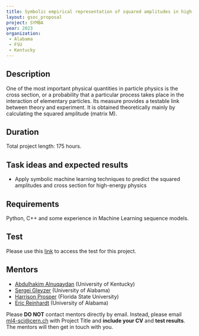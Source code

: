 ```yaml
---
title: Symbolic empirical representation of squared amplitudes in high-energy physics
layout: gsoc_proposal
project: SYMBA
year: 2023
organization:
 - Alabama
 - FSU
 - Kentucky
---
```


## Description

One of the most important physical quantities in particle physics is the cross section, or a probability that a particular process takes place in the interaction of elementary particles. Its measure provides a testable link between theory and experiment. It is obtained theoretically mainly by calculating the squared amplitude (matrix M). 

## Duration

Total project length: 175 hours.

## Task ideas and expected results
  * Apply symbolic machine learning techniques to predict the squared amplitudes and cross section for high-energy physics 
   
## Requirements 
Python, C++ and some experience in Machine Learning sequence models.

## Test
Please use this [link](https://docs.google.com/document/d/1eMtRPR-nH2NyituMBIDAZdmcCkZF2TyUFQp6zg-z5pA/edit) to access the test for this project.


## Mentors
  * [Abdulhakim Alnuqaydan](mailto:ml4-sci@cern.ch) (University of Kentucky)
  * [Sergei Gleyzer](mailto:ml4-sci@cern.ch) (University of Alabama)
  * [Harrison Prosper](mailto:ml4-sci@cern.ch) (Florida State University)
  * [Eric Reinhardt](mailto:ml4-sci@cern.ch) (University of Alabama)

Please **DO NOT** contact mentors directly by email. Instead, please email [ml4-sci@cern.ch](mailto:ml4-sci@cern.ch) with Project Title and **include your CV** and **test results**. The mentors will then get in touch with you.

